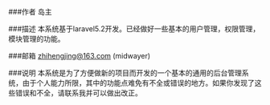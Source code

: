 ###作者
岛主

###描述
本系统基于laravel5.2开发。已经做好一些基本的用户管理，权限管理，模块管理的功能。

###邮箱
zhihengjing@163.com (midwayer)


###说明
本系统是为了方便做新的项目而开发的一个基本的通用的后台管理系统，由于个人能力所限，其中的功能点难免有不全或错误的地方。如果你发现了这些错误和不全，请联系我并可以做出改正。
